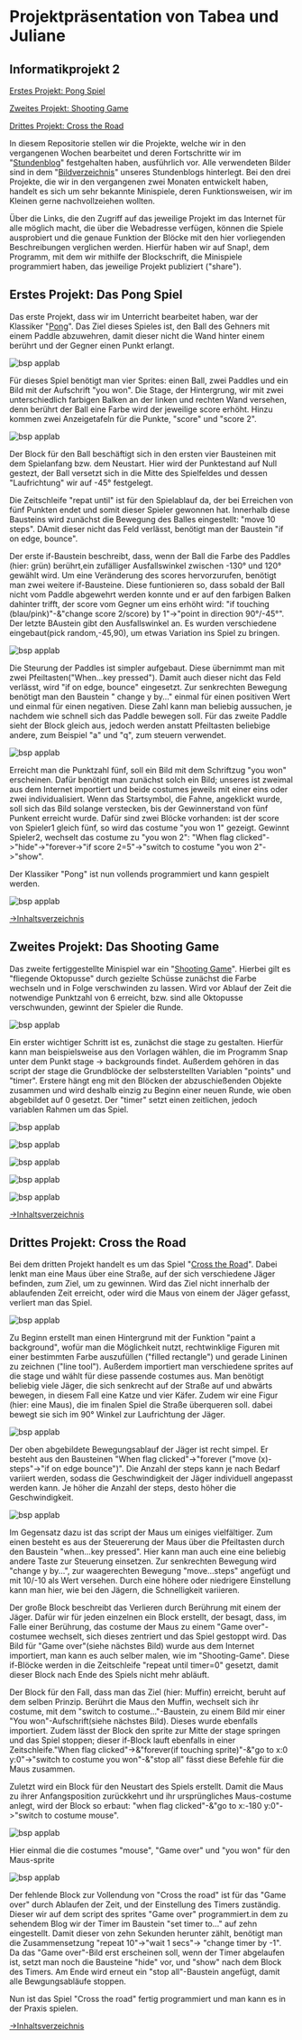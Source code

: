 # <a name="Inhaltsverzeichnis"></a> Projektpräsentation von Tabea und Juliane

## Informatikprojekt 2

[Erstes Projekt: Pong Spiel](#1)

[Zweites Projekt: Shooting Game](#2)

[Drittes Projekt: Cross the Road](#3)

In diesem Repositorie stellen wir die Projekte, welche wir in den vergangenen Wochen bearbeitet und deren Fortschritte wir im "<a href="https://github.com/Tabea000/2.Informatikprojekt-Stundenblog-">Stundenblog</a>" festgehalten haben, ausführlich vor. Alle verwendeten Bilder sind in dem "<a href="https://github.com/Tabea000/2.Informatikprojekt-Stundenblog-/tree/master/Bildverzeichnis">Bildverzeichnis</a>" unseres Stundenblogs hinterlegt. Bei den drei Projekte, die wir in den vergangenen zwei Monaten entwickelt haben, handelt es sich um sehr bekannte Minispiele, deren Funktionsweisen, wir im Kleinen gerne nachvollzeiehen wollten.

Über die Links, die den Zugriff auf das jeweilige Projekt im das Internet für alle möglich macht, die über die Webadresse verfügen, können die Spiele ausprobiert und die genaue Funktion der Blöcke mit den hier vorliegenden Beschreibungen verglichen werden. Hierfür haben wir auf Snap!, dem Programm, mit dem wir mithilfe der Blockschrift, die Minispiele programmiert haben, das jeweilige Projekt publiziert ("share").


## <a name="1"></a>Erstes Projekt: Das Pong Spiel


Das erste Projekt, dass wir im Unterricht bearbeitet haben, war der 
Klassiker "<a href="https://snap.berkeley.edu/snapsource/snap.html#present:Username=Juliane000&ProjectName=Pong%20endg%C3%BCltige%20Version%2015.12">Pong</a>". Das Ziel dieses Spieles ist, den Ball des Gehners mit einem Paddle abzuwehren, damit dieser nicht die Wand hinter einem berührt und der Gegner einen Punkt erlangt.

![bsp applab](https://raw.githubusercontent.com/Tabea000/2.Informatikprojekt-Stundenblog-/master/Bildverzeichnis/P%202_%20stage%20mit%20sprites.png?raw=true "stage mit sprites")

Für dieses Spiel benötigt man vier Sprites: einen Ball, zwei Paddles und ein Bild mit der Aufschrift "you won". Die Stage, der Hintergrung, wir mit zwei unterschiedlich farbigen Balken an der linken und rechten Wand versehen, denn berührt der Ball eine Farbe wird der jeweilige score erhöht. Hinzu kommen zwei Anzeigetafeln für die Punkte, "score" und "score 2".

![bsp applab](https://raw.githubusercontent.com/Tabea000/2.Informatikprojekt-Stundenblog-/master/Bildverzeichnis/P%203_Block%20des%20Balls.png?raw=true "Block des Balls")

Der Block für den Ball beschäftigt sich in den ersten vier Bausteinen mit dem Spielanfang bzw. dem Neustart. Hier wird der Punktestand auf Null gestezt, der Ball versetzt sich in die Mitte des Spielfeldes und dessen "Laufrichtung" wir auf -45° festgelegt.

Die Zeitschleife "repat until" ist für den Spielablauf da, der bei Erreichen von fünf Punkten endet und somit dieser Spieler gewonnen hat. Innerhalb diese Bausteins wird zunächst die Bewegung des Balles eingestellt: "move 10 steps". DAmit dieser nicht das Feld verlässt, benötigt man der Baustein "if on edge, bounce".

Der erste if-Baustein beschreibt, dass, wenn der Ball die Farbe des Paddles (hier: grün) berührt,ein zufälliger Ausfallswinkel zwischen -130° und 120° gewählt wird. Um eine Veränderung des scores hervorzurufen, benötigt man zwei weitere if-Bausteine. Diese funtionieren so, dass sobald der Ball nicht vom Paddle abgewehrt werden konnte und er auf den farbigen Balken dahinter trifft, der score vom Gegner um eins erhöht wird: "if touching (blau/pink)"-&"change score 2/score) by 1"->"point in direction 90°/-45°". Der letzte BAustein gibt den Ausfallswinkel an. Es wurden verschiedene eingebaut(pick random,-45,90), um etwas Variation ins Spiel zu bringen.

![bsp applab](https://raw.githubusercontent.com/Tabea000/2.Informatikprojekt-Stundenblog-/master/Bildverzeichnis/P%204_Steuerung%20paddle1.png?raw=true "Steuerung paddle 1")

Die Steurung der Paddles ist simpler aufgebaut. Diese übernimmt man mit zwei Pfeiltasten("When...key pressed"). Damit auch dieser nicht das Feld verlässt, wird "if on edge, bounce" eingesetzt. Zur senkrechten Bewegung benötigt man den Baustein " change y by..." einmal für einen positiven Wert und einmal für einen negativen. Diese Zahl kann man beliebig aussuchen, je nachdem wie schnell sich das Paddle bewegen soll. Für das zweite Paddle sieht der Block gleich aus, jedoch werden anstatt Pfeiltasten beliebige andere, zum Beispiel "a" und "q", zum steuern verwendet.

![bsp applab](https://raw.githubusercontent.com/Tabea000/2.Informatikprojekt-Stundenblog-/master/Bildverzeichnis/P%206_Bl%C3%B6cke%20%E2%80%9EYou%20won%201%262%E2%80%9C.png?raw=true "Blöcke-You won! 1/2")

Erreicht man die Punktzahl fünf, soll ein Bild mit dem Schriftzug "you won" erscheinen. Dafür benötigt man zunächst solch ein Bild; unseres ist zweimal aus dem Internet importiert und beide costumes jeweils mit einer eins oder zwei individualisiert. Wenn das Startsymbol, die Fahne, angeklickt wurde, soll sich das Bild solange verstecken, bis der Gewinnerstand von fünf Punkent erreicht wurde. Dafür sind zwei Blöcke vorhanden: ist der score von Spieler1 gleich fünf, so wird das costume "you won 1" gezeigt. Gewinnt Spieler2, wechselt das costume zu "you won 2": "When flag clicked"->"hide"->"forever->"if score 2=5"->"switch to costume "you won 2"->"show".

Der Klassiker "Pong" ist nun vollends programmiert und kann gespielt werden.

![bsp applab](https://raw.githubusercontent.com/Tabea000/2.Informatikprojekt-Stundenblog-/master/Bildverzeichnis/P%207_Costumes%20%E2%80%9EYou%20won%201%262%E2%80%9C.png?raw=true "costumes-You won! 1/2")

[→Inhaltsverzeichnis](#Inhaltsverzeichnis)



## <a name="2"></a>Zweites Projekt: Das Shooting Game

Das zweite fertiggestellte Minispiel war ein "<a href="https://snap.berkeley.edu/snapsource/snap.html#present:Username=Juliane000&ProjectName=Shooting%20Game%20Versuch%20Won">Shooting Game</a>". Hierbei gilt es "fliegende Oktopusse" durch gezielte Schüsse zunächst die Farbe wechseln und in Folge verschwinden zu lassen. Wird vor Ablauf der Zeit die notwendige Punktzahl von 6 erreicht, bzw. sind alle Oktopusse verschwunden, gewinnt der Spieler die Runde.


![bsp applab](https://raw.githubusercontent.com/Tabea000/2.Informatikprojekt-Stundenblog-/master/Bildverzeichnis/SG%202%20stage-timer%26points.png?raw=true "stage: points&timer")

Ein erster wichtiger Schritt ist es, zunächst die stage zu gestalten. Hierfür kann man beispielsweise aus den Vorlagen wählen, die im Programm Snap unter dem Punkt stage -> backgrounds findet. Außerdem gehören in das script der stage die Grundblöcke der selbsterstellten Variablen "points" und "timer". Erstere hängt eng mit den Blöcken der abzuschießenden Objekte zusammen und wird deshalb einzig zu Beginn einer neuen Runde, wie oben abgebildet auf 0 gesetzt. Der "timer" setzt einen zeitlichen, jedoch variablen Rahmen um das Spiel. 

![bsp applab](https://raw.githubusercontent.com/Tabea000/2.Informatikprojekt-Stundenblog-/master/Bildverzeichnis/SG%203%20sprites%20auf%20der%20stage.png?raw=true "stage mit sprites")

![bsp applab](https://raw.githubusercontent.com/Tabea000/2.Informatikprojekt-Stundenblog-/master/Bildverzeichnis/SG%204%20Bl%C3%B6cke%20der%20Oktopusse.png?raw=true "Blöcke der Oktopusse")

![bsp applab](https://raw.githubusercontent.com/Tabea000/2.Informatikprojekt-Stundenblog-/master/Bildverzeichnis/SG%205%20costumes%20der%20Oktopusse.png?raw=true "costumes der Oktopusse")

![bsp applab](https://raw.githubusercontent.com/Tabea000/2.Informatikprojekt-Stundenblog-/master/Bildverzeichnis/SG%206%20Linse.png?raw=true "Linse")

![bsp applab](https://raw.githubusercontent.com/Tabea000/2.Informatikprojekt-Stundenblog-/master/Bildverzeichnis/SG%207%20Game%20Over%20und%20Won.png?raw=true "Game over! und Won!")





[→Inhaltsverzeichnis](#Inhaltsverzeichnis)

## <a name="3"></a>Drittes Projekt: Cross the Road

Bei dem dritten Projekt handelt es um das Spiel "<a href="https://snap.berkeley.edu/snapsource/snap.html#present:Username=juliane000&ProjectName=Crossy%20road%2015.12-">Cross the Road</a>". Dabei lenkt man eine Maus über eine Straße, auf der sich verschiedene Jäger befinden, zum Ziel, um zu gewinnen. Wird das Ziel nicht innerhalb der ablaufenden Zeit erreicht, oder wird die Maus von einem der Jäger gefasst, verliert man das Spiel. 

![bsp applab](https://raw.githubusercontent.com/Tabea000/2.Informatikprojekt-Stundenblog-/master/Bildverzeichnis/CtR%202_%20stage%20mit%20sprites.png?raw=true "stage mit sprites")

Zu Beginn erstellt man einen Hintergrund mit der Funktion "paint a background", wofür man die Möglichkeit nutzt, rechtwinklige Figuren mit einer bestimmten Farbe auszufüllen ("filled rectangle") und gerade Lininen zu zeichnen ("line tool"). Außerdem importiert man verschiedene sprites auf die stage und wählt für diese passende costumes aus. Man benötigt beliebig viele Jäger, die sich senkrecht auf der Straße auf und abwärts bewegen, in diesem Fall eine Katze und vier Käfer. Zudem wir eine Figur (hier: eine Maus), die im finalen Spiel die Straße überqueren soll. dabei bewegt sie sich im 90° Winkel zur Laufrichtung der Jäger.

![bsp applab](https://raw.githubusercontent.com/Tabea000/2.Informatikprojekt-Stundenblog-/master/Bildverzeichnis/CtR%203_Bewegungsablauf.png?raw=true "Bewegungsablauf Jäger")

Der oben abgebildete Bewegungsablauf der Jäger ist recht simpel. Er besteht aus den Bausteinen "When flag clicked"->"forever ("move (x)-steps"->"if on edge bounce")". Die Anzahl der steps kann je nach Bedarf variiert werden, sodass die Geschwindigkeit der Jäger individuell angepasst werden kann. Je höher die Anzahl der steps, desto höher die Geschwindigkeit.


![bsp 
applab](https://raw.githubusercontent.com/Tabea000/2.Informatikprojekt-Stundenblog-/master/Bildverzeichnis/CtR%204_%20Maus.png?raw=true 
"Maus-script")

Im Gegensatz dazu ist das script der Maus um einiges vielfältiger. Zum einen besteht es aus der Steuererung der Maus über die Pfeiltasten durch den Baustein "when...key pressed". Hier kann man auch eine eine beliebig andere Taste zur Steuerung einsetzen. Zur senkrechten Bewegung wird "change y by...", zur waagerechten Bewegung "move...steps" angefügt und mit 10/-10 als Wert versehen. Durch eine höhere oder niedrigere Einstellung kann man hier, wie bei den Jägern, die Schnelligkeit variieren.

Der große Block beschreibt das Verlieren durch Berührung mit einem der Jäger. Dafür wir für jeden einzelnen ein Block erstellt, der besagt, dass, im Falle einer Berührung, das costume der Maus zu einem "Game over"-costumee wechselt, sich dieses zentriert und das Spiel gestoppt wird. Das Bild für "Game over"(siehe nächstes Bild) wurde aus dem Internet importiert, man kann es auch selber malen, wie im "Shooting-Game". Diese if-Blöcke werden in die Zeitschleife "repeat until timer=0" gesetzt, damit dieser Block nach Ende des Spiels nicht mehr abläuft.

Der Block für den Fall, dass man das Ziel (hier: Muffin) erreicht, beruht auf dem selben Prinzip. Berührt die Maus den Muffin, wechselt sich ihr costume, mit dem "switch to costume..."-Baustein, zu einem Bild mir einer "You won"-Aufschrift(siehe nächstes Bild). Dieses wurde ebenfalls importiert. Zudem lässt der Block den sprite zur Mitte der stage springen und das Spiel stoppen; dieser if-Block lauft ebenfalls in einer Zeitschleife."When flag clicked"->&"forever(if touching sprite)"-&"go to x:0 y:0"->"switch to costume you won"-&"stop all" fässt diese Befehle für die Maus zusammen.

Zuletzt wird ein Block für den Neustart des Spiels erstellt. Damit die Maus zu ihrer Anfangsposition zurückkehrt und ihr ursprüngliches Maus-costume anlegt, wird der Block so erbaut: "when flag clicked"-&"go to x:-180 y:0"->"switch to costume mouse".

![bsp applab](https://raw.githubusercontent.com/Tabea000/2.Informatikprojekt-Stundenblog-/master/Bildverzeichnis/CtR%205_%20costumes%20Maus.png?raw=true "maus-costumes")

Hier einmal die die costumes "mouse", "Game over" und "you won" für den Maus-sprite

![bsp applab](https://raw.githubusercontent.com/Tabea000/2.Informatikprojekt-Stundenblog-/master/Bildverzeichnis/CtR%206_script%20game%20over.png?raw=true "Game over!-script")

Der fehlende Block zur Vollendung von "Cross the road" ist für das "Game over" durch Ablaufen der Zeit, und der Einstellung des Timers zuständig. Dieser wir auf dem script des sprites "Game over" programmiert.in dem zu sehendem Blog wir der Timer im Baustein "set timer to..." auf zehn eingestellt. Damit dieser von zehn Sekunden herunter zählt, benötigt man die Zusammensetzung "repeat 10"->"wait 1 secs"-> "change timer by -1". Da das "Game over"-Bild erst erscheinen soll, wenn der Timer abgelaufen ist, setzt man noch die Bausteine "hide" vor, und "show" nach dem Block des Timers. Am Ende wird erneut ein "stop all"-Baustein angefügt, damit alle Bewgungsabläufe stoppen.

Nun ist das Spiel "Cross the road" fertig programmiert und man kann es 
in der Praxis spielen.

[→Inhaltsverzeichnis](#Inhaltsverzeichnis)

